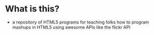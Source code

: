 # What is this?
* a repository of HTML5 programs for teaching folks how to program mashups in HTML5 using awesome APIs like the flickr API
